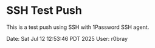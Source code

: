 # SSH Test Push

This is a test push using SSH with 1Password SSH agent.

Date: Sat Jul 12 12:53:46 PDT 2025
User: r0bray
